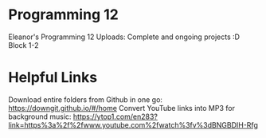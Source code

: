 # Programming 12
Eleanor's Programming 12 Uploads: Complete and ongoing projects :D <br />
Block 1-2 <br />

# Helpful Links
Download entire folders from Github in one go: https://downgit.github.io/#/home
Convert YouTube links into MP3 for background music: https://ytop1.com/en283?link=https%3a%2f%2fwww.youtube.com%2fwatch%3fv%3dBNGBDIH-Rfg
